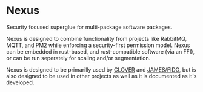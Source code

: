 # Nexus

Security focused superglue for multi-package software packages.

Nexus is designed to combine functionality from projects like RabbitMQ, MQTT, and PM2 while enforcing a security-first permission model. Nexus can be embedded in rust-based, and rust-compatible software (via an FFI), or can be run seperately for scaling and/or segmentation. 

Nexus is designed to be primarilly used by [CLOVER](https://clover.reboot-codes.com) and [JAMES/FIDO](https://james-fido.reboot-codes.com), but is also designed to be used in other projects as well as it is documented as it's developed.


